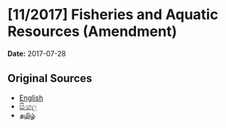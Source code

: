 # [11/2017] Fisheries and Aquatic Resources (Amendment)

**Date:** 2017-07-28

## Original Sources

- [English](https://documents.gov.lk/view/acts/2017/7/11-2017_E.pdf)
- [සිංහල](https://documents.gov.lk/view/acts/2017/7/11-2017_S.pdf)
- [தமிழ்](https://documents.gov.lk/view/acts/2017/7/11-2017_T.pdf)
